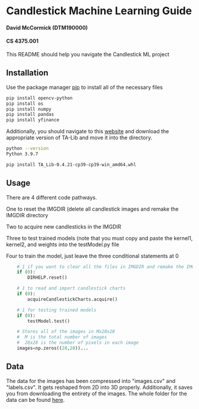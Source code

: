 # Candlestick Machine Learning Guide
#### David McCormick (DTM190000)
#### CS 4375.001
This README should help you navigate the Candlestick ML project

## Installation

Use the package manager [pip](https://pip.pypa.io/en/stable/) to install all of the necessary files

```bash
pip install opencv-python
pip install os
pip install numpy
pip install pandas
pip install yfinance
```
Additionally, you should navigate to this [website](https://www.lfd.uci.edu/~gohlke/pythonlibs/#ta-lib) and download the appropriate version of TA-Lib and move it into the directory.
```bash
python --version
Python 3.9.7

pip install TA_Lib-0.4.21-cp39-cp39-win_amd64.whl
```
## Usage

There are 4 different code pathways.

One to reset the IMGDIR (delete all candlestick images and remake the IMGDIR directory

Two to acquire new candlesticks in the IMGDIR

Three to test trained models (note that you must copy and paste the kernel1, kernel2, and weights
into the testModel.py file

Four to train the model, just leave the three conditional statements at 0

```python
    # 1 if you want to clear all the files in IMGDIR and remake the IMGDIR
    if (0):
        DIRHELP.reset()

    # 1 to read and import candlestick charts
    if (0):
        acquireCandlestickCharts.acquire()

    # 1 for testing trained models
    if (0):
        testModel.test()

    # Stores all of the images in Mx28x28
    #  M is the total number of images
    #  28x28 is the number of pixels in each image
    images=np.zeros((28,28))...
```
## Data
The data for the images has been compressed into "images.csv" and "labels.csv".
It gets reshaped from 2D into 3D properly. Additionally, it saves you from downloading the entirety of the images.
The whole folder for the data can be found [here](https://github.com/dboonsu/CandlestickData).